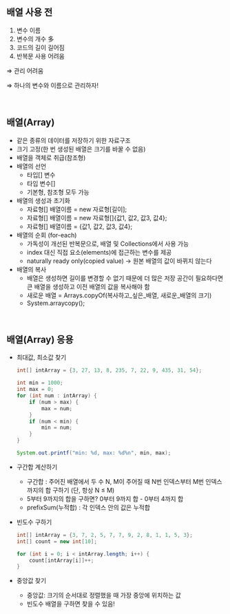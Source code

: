 
## 배열 사용 전
1. 변수 이름
2. 변수의 개수 多
3. 코드의 길이 길어짐
4. 반복문 사용 어려움

⇒ 관리 어려움 

⇒ 하나의 변수와 이름으로 관리하자!

<br>

## 배열(Array)

- 같은 종류의 데이터를 저장하기 위한 자료구조
- 크기 고정(한 번 생성된 배열은 크기를 바꿀 수 없음)
- 배열을 객체로 취급(참조형)
- 배열의 선언
    - 타입[] 변수
    - 타입 변수[]
    - 기본형, 참조형 모두 가능
- 배열의 생성과 초기화
    - 자료형[] 배열이름 = new 자료형[길이];
    - 자료형[] 배열이름 = new 자료형[]{값1, 값2, 값3, 값4};
    - 자료형[] 배열이름 = {값1, 값2, 값3, 값4};
- 배열의 순회 (for-each)
    - 가독성이 개선된 반복문으로, 배열 및 Collections에서 사용 가능
    - index 대신 직접 요소(elements)에 접근하는 변수를 제공
    - naturally ready only(copied value) → 원본 배열의 값이 바뀌지 않는다
- 배열의 복사
    - 배열은 생성하면 길이를 변경할 수 없기 때문에 더 많은 저장 공간이 필요하다면 큰 배열을 생성하고 이전 배열의 값을 복사해야 함
    - 새로운 배열 = Arrays.copyOf(복사하고_싶은_배열, 새로운_배열의 크기)
    - System.arraycopy();

<br>

## 배열(Array) 응용

- 최대값, 최소값 찾기
    
    ```java
    int[] intArray = {3, 27, 13, 8, 235, 7, 22, 9, 435, 31, 54};
    
    int min = 1000;
    int max = 0;
    for (int num : intArray) {
    	if (num > max) {
    		max = num;
    	}
    	if (num < min) {
    		min = num;
    	}
    }
    
    System.out.printf("min: %d, max: %d%n", min, max);
    ```
    
- 구간합 계산하기
    - 구간합 : 주어진 배열에서 두 수 N, M이 주어질 때 N번 인덱스부터 M번 인덱스까지의 합 구하기 (단, 항상 N ≤ M)
    - 5부터 9까지의 합을 구하면? 0부터 9까지 합 - 0부터 4까지 합
    - prefixSum(누적합) : 각 인덱스 안의 값은 누적합

- 빈도수 구하기
    
    ```java
    int[] intArray = {3, 7, 2, 5, 7, 7, 9, 2, 8, 1, 1, 5, 3};
    int[] count = new int[10];
    
    for (int i = 0; i < intArray.length; i++) {
    	count[intArray[i]]++;
    }
    ```
    
- 중앙값 찾기
    - 중앙값: 크기의 순서대로 정렬했을 때 가장 중앙에 위치하는 값
    - 빈도수 배열을 구하면 찾을 수 있음!